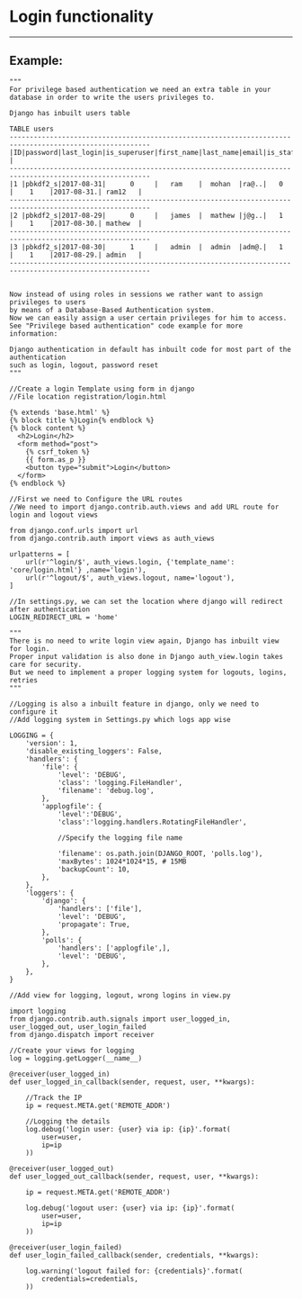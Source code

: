 # Login functionality
-------

## Example:


    """
    For privilege based authentication we need an extra table in your database in order to write the users privileges to.

    Django has inbuilt users table 

    TABLE users
    ---------------------------------------------------------------------------------------------------------
    |ID|password|last_login|is_superuser|first_name|last_name|email|is_staff|is_active|date_joined|username |
    ---------------------------------------------------------------------------------------------------------  
    |1 |pbkdf2_s|2017-08-31|	  0		| 	ram    |  mohan  |ra@..|   0    |    1    |2017-08-31.| ram12   |
    ---------------------------------------------------------------------------------------------------------  	
    |2 |pbkdf2_s|2017-08-29|	  0	    |	james  |  mathew |j@g..|   1    |    1    |2017-08-30.| mathew  |
    ---------------------------------------------------------------------------------------------------------  
    |3 |pbkdf2_s|2017-08-30|	  1	    |	admin  |  admin  |adm@.|   1    |    1    |2017-08-29.| admin   |
    ---------------------------------------------------------------------------------------------------------   


    Now instead of using roles in sessions we rather want to assign privileges to users
    by means of a Database-Based Authentication system.
    Now we can easily assign a user certain privileges for him to access.
    See "Privilege based authentication" code example for more information:
    
    Django authentication in default has inbuilt code for most part of the authentication
    such as login, logout, password reset
    """
    
    //Create a login Template using form in django
    //File location registration/login.html

    {% extends 'base.html' %}
    {% block title %}Login{% endblock %}
    {% block content %}
      <h2>Login</h2>
      <form method="post">
        {% csrf_token %}
        {{ form.as_p }}
        <button type="submit">Login</button>
      </form>
    {% endblock %}

    //First we need to Configure the URL routes
    //We need to import django.contrib.auth.views and add URL route for login and logout views 

    from django.conf.urls import url
    from django.contrib.auth import views as auth_views

    urlpatterns = [
        url(r'^login/$', auth_views.login, {'template_name': 'core/login.html'} ,name='login'),
        url(r'^logout/$', auth_views.logout, name='logout'),
    ]
    
    //In settings.py, we can set the location where django will redirect after authentication
    LOGIN_REDIRECT_URL = 'home'

    """
    There is no need to write login view again, Django has inbuilt view for login.
    Proper input validation is also done in Django auth_view.login takes care for security.
    But we need to implement a proper logging system for logouts, logins, retries
    """

    //Logging is also a inbuilt feature in django, only we need to configure it
    //Add logging system in Settings.py which logs app wise

    LOGGING = {
        'version': 1,
        'disable_existing_loggers': False,
        'handlers': {
            'file': {
                'level': 'DEBUG',
                'class': 'logging.FileHandler',
                'filename': 'debug.log',
            },
            'applogfile': {
                'level':'DEBUG',
                'class':'logging.handlers.RotatingFileHandler',

                //Specify the logging file name
                
                'filename': os.path.join(DJANGO_ROOT, 'polls.log'),
                'maxBytes': 1024*1024*15, # 15MB
                'backupCount': 10,
            },
        },
        'loggers': {
            'django': {
                'handlers': ['file'],
                'level': 'DEBUG',
                'propagate': True,
            },
            'polls': {
                'handlers': ['applogfile',],
                'level': 'DEBUG',
            },
        },
    }

    //Add view for logging, logout, wrong logins in view.py

    import logging
    from django.contrib.auth.signals import user_logged_in, user_logged_out, user_login_failed
    from django.dispatch import receiver

    //Create your views for logging
    log = logging.getLogger(__name__)

    @receiver(user_logged_in)
    def user_logged_in_callback(sender, request, user, **kwargs):

        //Track the IP
        ip = request.META.get('REMOTE_ADDR')

        //Logging the details 
        log.debug('login user: {user} via ip: {ip}'.format(
            user=user,
            ip=ip
        ))

    @receiver(user_logged_out)
    def user_logged_out_callback(sender, request, user, **kwargs):

        ip = request.META.get('REMOTE_ADDR')

        log.debug('logout user: {user} via ip: {ip}'.format(
            user=user,
            ip=ip
        ))

    @receiver(user_login_failed)
    def user_login_failed_callback(sender, credentials, **kwargs):

        log.warning('logout failed for: {credentials}'.format(
            credentials=credentials,
        ))